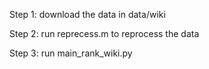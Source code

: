 Step 1: download the data in data/wiki

Step 2: run reprecess.m to reprocess the data

Step 3: run main_rank_wiki.py
